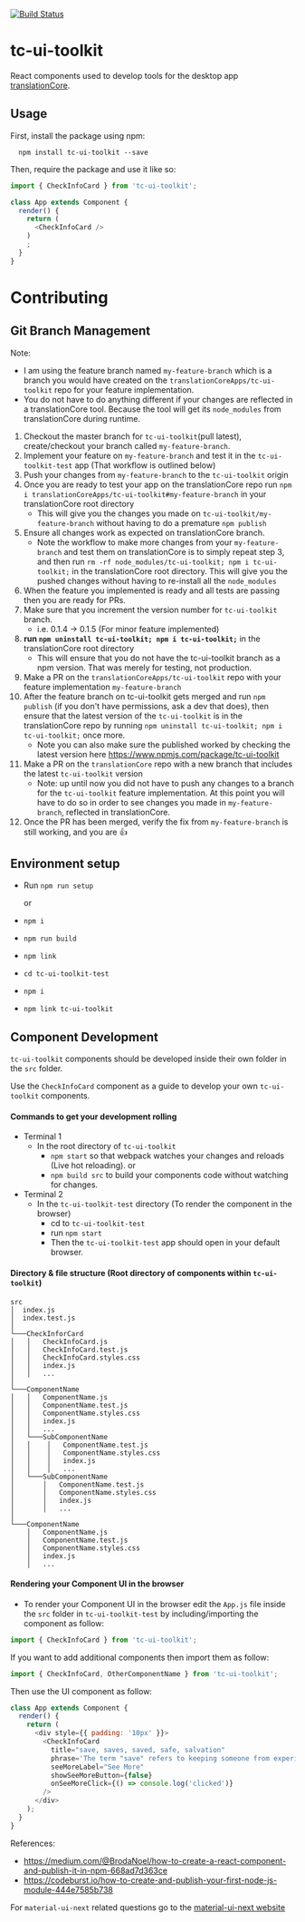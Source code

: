 [![Build Status](https://travis-ci.org/translationCoreApps/tc-ui-toolkit.svg?branch=master)](https://travis-ci.org/translationCoreApps/tc-ui-toolkit)

# tc-ui-toolkit
React components used to develop tools for the desktop app [translationCore](https://github.com/unfoldingWord-dev/translationCore).

## Usage

First, install the package using npm:
```
  npm install tc-ui-toolkit --save
```
Then, require the package and use it like so:

```js
import { CheckInfoCard } from 'tc-ui-toolkit';

class App extends Component {
  render() {
    return (
      <CheckInfoCard />
    )
    ;
  }
}
```

# Contributing
## Git Branch Management
Note:
- I am using the feature branch named `my-feature-branch` which is a branch you would have created on the `translationCoreApps/tc-ui-toolkit` repo for your feature implementation.
- You do not have to do anything different if your changes are reflected in a translationCore tool. Because the tool will get its `node_modules` from translationCore during runtime.

1. Checkout the master branch for `tc-ui-toolkit`(pull latest), create/checkout your branch called `my-feature-branch`.
2. Implement your feature on `my-feature-branch` and test it in the `tc-ui-toolkit-test` app (That workflow is outlined below)
3. Push your changes from `my-feature-branch` to the `tc-ui-toolkit` origin
3. Once you are ready to test your app on the translationCore repo run `npm i translationCoreApps/tc-ui-toolkit#my-feature-branch` in your translationCore root directory
    - This will give you the changes you made on `tc-ui-toolkit/my-feature-branch` without having to do a premature `npm publish`
4. Ensure all changes work as expected on translationCore branch.
    - Note the workflow to make more changes from your `my-feature-branch` and test them on translationCore is to simply repeat step 3, and then run `rm -rf node_modules/tc-ui-toolkit; npm i tc-ui-toolkit;` in the translationCore root directory. This will give you the pushed changes without having to re-install all the `node_modules`
5. When the feature you implemented is ready and all tests are passing then you are ready for PRs.
6. Make sure that you increment the version number for `tc-ui-toolkit` branch.
   - i.e. 0.1.4 -> 0.1.5 (For minor feature implemented)
7. **run `npm uninstall tc-ui-toolkit; npm i tc-ui-toolkit;`** in the translationCore root directory
   - This will ensure that you do not have the tc-ui-toolkit branch as a npm version. That was merely for testing, not production.
8. Make a PR on the `translationCoreApps/tc-ui-toolkit` repo with your feature implementation `my-feature-branch`
9. After the feature branch on tc-ui-toolkit gets merged and run `npm publish` (if you don't have permissions, ask a dev that does), then ensure that the latest version of the `tc-ui-toolkit` is in the translationCore repo by running `npm uninstall tc-ui-toolkit; npm i tc-ui-toolkit;` once more.
   - Note you can also make sure the published worked by checking the latest version here https://www.npmjs.com/package/tc-ui-toolkit
10. Make a PR on the `translationCore` repo with a new branch that includes the latest `tc-ui-toolkit` version
    - Note: up until now you did not have to push any changes to a branch for the `tc-ui-toolkit` feature implementation. At this point you will have to do so in order to see changes you made in `my-feature-branch`, reflected in translationCore.
11. Once the PR has been merged, verify the fix from `my-feature-branch` is still working, and you are :+1:

## Environment setup
- Run `npm run setup`

  or
- `npm i`
- `npm run build`
- `npm link`
- `cd tc-ui-toolkit-test`
- `npm i`
- `npm link tc-ui-toolkit`

## Component Development
`tc-ui-toolkit` components should be developed inside their own folder in the `src` folder.

Use the `CheckInfoCard` component as a guide to develop your own `tc-ui-toolkit` components.

#### Commands to get your development rolling
- Terminal 1
    - In the root directory of `tc-ui-toolkit`
        - `npm start` so that webpack watches your changes and reloads (Live hot reloading).
        or
        - `npm build src` to build your components code without watching for changes.
- Terminal 2
    - In the `tc-ui-toolkit-test` directory (To render the component in the browser)
      - cd to `tc-ui-toolkit-test`
      - run `npm start`
      - Then the `tc-ui-toolkit-test` app should open in your default browser.

#### Directory & file structure (Root directory of components within `tc-ui-toolkit`)

```
src
│  index.js
│  index.test.js
│
└───CheckInforCard
│   │   CheckInfoCard.js
│   │   CheckInfoCard.test.js
│   │   CheckInfoCard.styles.css
│   │   index.js
│   │   ...
│
└───ComponentName
│   │   ComponentName.js
│   │   ComponentName.test.js
│   │   ComponentName.styles.css
│   │   index.js
│   │   ...
│   └───SubComponentName
│   │    │   ComponentName.test.js
│   │    │   ComponentName.styles.css
│   │    │   index.js
│   │    │   ...
│   └───SubComponentName
│       │   ComponentName.test.js
│       │   ComponentName.styles.css
│       │   index.js
│       │   ...
│
└───ComponentName
    │   ComponentName.js
    │   ComponentName.test.js
    │   ComponentName.styles.css
    │   index.js
    │   ...
```

#### Rendering your Component UI in the browser

- To render your Component UI in the browser edit the `App.js` file inside the `src` folder in `tc-ui-toolkit-test` by including/importing the component as follow:

```js
import { CheckInfoCard } from 'tc-ui-toolkit';
```
If you want to add additional components then import them as follow:

```js
import { CheckInfoCard, OtherComponentName } from 'tc-ui-toolkit';
```

Then use the UI component as follow:

```js
class App extends Component {
  render() {
    return (
      <div style={{ padding: '10px' }}>
        <CheckInfoCard
          title="save, saves, saved, safe, salvation"
          phrase='The term "save" refers to keeping someone from experiencing something bad or harmful. To "be safe" means to be protected from harm or danger.'
          seeMoreLabel="See More"
          showSeeMoreButton={false}
          onSeeMoreClick={() => console.log('clicked')}
        />
      </div>
    );
  }
}
```

References:
- https://medium.com/@BrodaNoel/how-to-create-a-react-component-and-publish-it-in-npm-668ad7d363ce
- https://codeburst.io/how-to-create-and-publish-your-first-node-js-module-444e7585b738

For `material-ui-next` related questions go to the [material-ui-next website](https://material-ui-next.com/)


